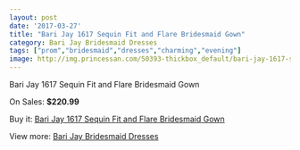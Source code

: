 ```yaml
---
layout: post
date: '2017-03-27'
title: "Bari Jay 1617 Sequin Fit and Flare Bridesmaid Gown"
category: Bari Jay Bridesmaid Dresses
tags: ["prom","bridesmaid","dresses","charming","evening"]
image: http://img.princessan.com/50393-thickbox_default/bari-jay-1617-sequin-fit-and-flare-bridesmaid-gown.jpg
---
```

Bari Jay 1617 Sequin Fit and Flare Bridesmaid Gown

On Sales: **$220.99**
<a href="https://www.princessan.com/en/22779-bari-jay-1617-sequin-fit-and-flare-bridesmaid-gown.html"><amp-img layout="responsive" width="600" height="600" src="//img.princessan.com/50393-thickbox_default/bari-jay-1617-sequin-fit-and-flare-bridesmaid-gown.jpg" alt="Bari Jay 1617 Sequin Fit and Flare Bridesmaid Gown 0" /></a>
<a href="https://www.princessan.com/en/22779-bari-jay-1617-sequin-fit-and-flare-bridesmaid-gown.html"><amp-img layout="responsive" width="600" height="600" src="//img.princessan.com/50394-thickbox_default/bari-jay-1617-sequin-fit-and-flare-bridesmaid-gown.jpg" alt="Bari Jay 1617 Sequin Fit and Flare Bridesmaid Gown 1" /></a>

Buy it: [Bari Jay 1617 Sequin Fit and Flare Bridesmaid Gown](https://www.princessan.com/en/22779-bari-jay-1617-sequin-fit-and-flare-bridesmaid-gown.html "Bari Jay 1617 Sequin Fit and Flare Bridesmaid Gown")

View more: [Bari Jay Bridesmaid Dresses](https://www.princessan.com/en/109- "Bari Jay Bridesmaid Dresses")